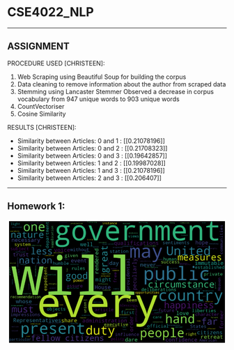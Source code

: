 # CSE4022_NLP

---

## ASSIGNMENT

PROCEDURE USED [CHRISTEEN]:

1. Web Scraping using Beautiful Soup for building the corpus
2. Data cleaning to remove information about the author from scraped data 
3. Stemming using Lancaster Stemmer
Observed a decrease in corpus vocabulary from 947 unique words to 903 unique words
4. CountVectoriser
5. Cosine Similarity

RESULTS [CHRISTEEN]:

* Similarity between Articles:  0  and  1  :  [[0.21078196]]
* Similarity between Articles:  0  and  2  :  [[0.21708323]]
* Similarity between Articles:  0  and  3  :  [[0.19642857]]
* Similarity between Articles:  1  and  2  :  [[0.19987028]]
* Similarity between Articles:  1  and  3  :  [[0.21078196]]
* Similarity between Articles:  2  and  3  :  [[0.206407]]

---

## Homework 1:

![](https://github.com/ChristeenTJose/CSE4022_NLP/blob/master/HW1.png)



